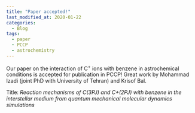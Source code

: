 ```yaml
---
title: "Paper accepted!"
last_modified_at: 2020-01-22
categories:
  - Blog
tags:
  - paper
  - PCCP
  - astrochemistry
---
```


Our paper on the interaction of C<sup>+</sup> ions with benzene in astrochemical conditions is accepted for publication in PCCP!
Great work by Mohammad Izadi (joint PhD with University of Tehran) and Krisof Bal.

Title:
<em>Reaction mechanisms of C(3PJ) and C+(2PJ) with benzene in the interstellar medium from quantum mechanical molecular dynamics simulations</em>
